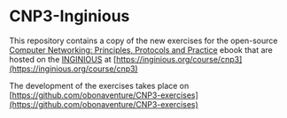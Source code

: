 # CNP3-Inginious

This repository contains a copy of the new exercises for the open-source [Computer Networking: Principles, Protocols and Practice](http://cnp3book.info.ucl.ac.be) ebook that are hosted on the [INGINIOUS](https://inginious.org) at [https://inginious.org/course/cnp3](https://inginious.org/course/cnp3) 

The development of the exercises takes place on [https://github.com/obonaventure/CNP3-exercises](https://github.com/obonaventure/CNP3-exercises)
